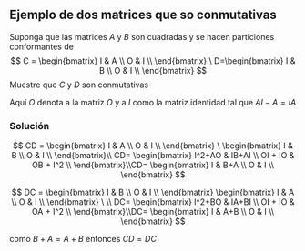 ## Ejemplo de dos matrices que so conmutativas

Suponga que las matrices $A$ y $B$ son cuadradas y se hacen particiones conformantes de
$$
C = \begin{bmatrix}
I & A \\
O & I \\
\end{bmatrix} \ D=\begin{bmatrix}
I & B \\
O & I \\
\end{bmatrix}
$$
Muestre que $C$ y $D$ son conmutativas

Aquí $O$ denota a la matriz $O$ y a $I$ como la matriz identidad tal que $AI - A = IA$

### Solución 

$$
CD = \begin{bmatrix}
I & A \\
O & I \\
\end{bmatrix} \ \begin{bmatrix}
I & B \\
O & I \\
\end{bmatrix}\\ CD= \begin{bmatrix}
I^2+AO & IB+AI \\
OI + IO & OB + I^2 \\
\end{bmatrix}\\CD= \begin{bmatrix}
I & B+A \\
O & I \\
\end{bmatrix}
$$

$$
DC = \begin{bmatrix}
I & B \\
O & I \\
\end{bmatrix} \begin{bmatrix}
I & A \\
O & I \\
\end{bmatrix} \ \\ DC= \begin{bmatrix}
I^2+BO & IA+BI \\
OI + IO & OA + I^2 \\
\end{bmatrix}\\DC= \begin{bmatrix}
I & A+B \\
O & I \\
\end{bmatrix}
$$

como $B+A = A + B$ entonces $CD = DC$